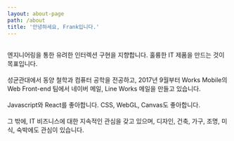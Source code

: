 ```yaml
---
layout: about-page
path: /about
title: '안녕하세요, Frank입니다.'
---
```

<br />
<div>
<span>엔지니어링을 통한 유려한 인터렉션 구현을 지향합니다.</span>
<span>훌륭한 IT 제품을 만드는 것이 목표입니다.</span>
</div>
<br />
<div>
<span>성균관대에서 동양 철학과 컴퓨터 공학을 전공하고,</span>
<span>2017년 9월부터 Works Mobile의 Web Front-end 팀에서</span>
<span>네이버 메일, Line Works 메일을 만들고 있습니다.</span>
</div>
<br />
<div>
<span>Javascript와 React를 좋아합니다.</span>
<span>CSS, WebGL, Canvas도 좋아합니다.</span>
</div>
<br />
<div>
<span>그 밖에, IT 비즈니스에 대한 지속적인 관심을 갖고 있으며,</span>
<span>디자인, 건축, 가구, 조명, 미식, 숙박에도 관심이 있습니다.</span>
</div>